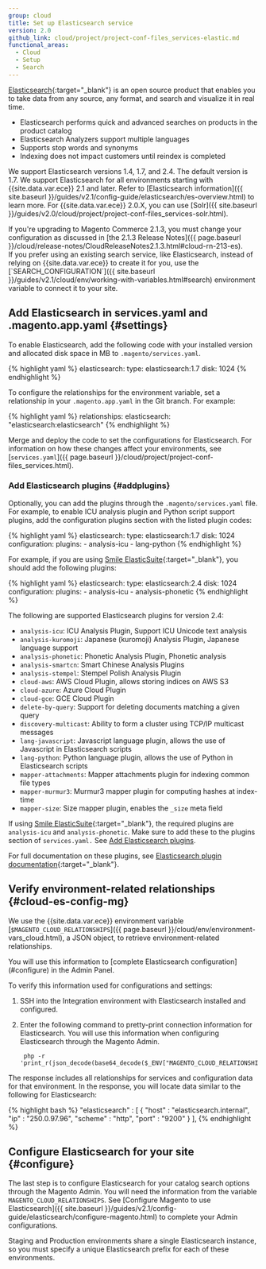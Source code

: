 ```yaml
---
group: cloud
title: Set up Elasticsearch service
version: 2.0
github_link: cloud/project/project-conf-files_services-elastic.md
functional_areas:
  - Cloud
  - Setup
  - Search
---
```


[Elasticsearch](https://www.elastic.co){:target="\_blank"} is an open source product that enables you to take data from any source, any format, and search and visualize it in real time.

*   Elasticsearch performs quick and advanced searches on products in the product catalog
*   Elasticsearch Analyzers support multiple languages
*   Supports stop words and synonyms
*   Indexing does not impact customers until reindex is completed

We support Elasticsearch versions 1.4, 1.7, and 2.4. The default version is 1.7. We support Elasticsearch for all environments starting with {{site.data.var.ece}} 2.1 and later. Refer to [Elasticsearch information]({{ site.baseurl }}/guides/v2.1/config-guide/elasticsearch/es-overview.html) to learn more. For {{site.data.var.ece}} 2.0.X, you can use [Solr]({{ site.baseurl }}/guides/v2.0/cloud/project/project-conf-files_services-solr.html).

<div class="bs-callout bs-callout-info" id="info" markdown="1">
If you're upgrading to Magento Commerce 2.1.3, you must change your configuration as discussed in [the 2.1.3 Release Notes]({{ page.baseurl }}/cloud/release-notes/CloudReleaseNotes2.1.3.html#cloud-rn-213-es).
</div>

<div class="bs-callout bs-callout-warning" markdown="1">
If you prefer using an existing search service, like Elasticsearch, instead of relying on {{site.data.var.ece}} to create it for you, use the [`SEARCH_CONFIGURATION`]({{ site.baseurl }}/guides/v2.1/cloud/env/working-with-variables.html#search) environment variable to connect it to your site.
</div>

## Add Elasticsearch in services.yaml and .magento.app.yaml {#settings}
To enable Elasticsearch, add the following code with your installed version and allocated disk space in MB to `.magento/services.yaml`.

{% highlight yaml %}
elasticsearch:
   type: elasticsearch:1.7
   disk: 1024
{% endhighlight %}

To configure the relationships for the environment variable, set a relationship in your `.magento.app.yaml` in the Git branch. For example:

{% highlight yaml %}
relationships:
    elasticsearch: "elasticsearch:elasticsearch"
{% endhighlight %}

Merge and deploy the code to set the configurations for Elasticsearch. For information on how these changes affect your environments, see [`services.yaml`]({{ page.baseurl }}/cloud/project/project-conf-files_services.html).

### Add Elasticsearch plugins {#addplugins}
Optionally, you can add the plugins through the `.magento/services.yaml` file. For example, to enable ICU analysis plugin and Python script support plugins, add the configuration plugins section with the listed plugin codes:

{% highlight yaml %}
elasticsearch:
   type: elasticsearch:1.7
   disk: 1024
   configuration:
    plugins:
      - analysis-icu
      - lang-python
{% endhighlight %}

For example, if you are using [Smile ElasticSuite](https://github.com/Smile-SA/elasticsuite){:target="\_blank"}, you should add the following plugins:

{% highlight yaml %}
elasticsearch:
   type: elasticsearch:2.4
   disk: 1024
   configuration:
    plugins:
      - analysis-icu
      - analysis-phonetic
{% endhighlight %}

The following are supported Elasticsearch plugins for version 2.4:

* `analysis-icu`: ICU Analysis Plugin, Support ICU Unicode text analysis
* `analysis-kuromoji`: Japanese (kuromoji) Analysis Plugin, Japanese language support
* `analysis-phonetic`: Phonetic Analysis Plugin, Phonetic analysis
* `analysis-smartcn`: Smart Chinese Analysis Plugins
* `analysis-stempel`: Stempel Polish Analysis Plugin
* `cloud-aws`: AWS Cloud Plugin, allows storing indices on AWS S3
* `cloud-azure`: Azure Cloud Plugin
* `cloud-gce`: GCE Cloud Plugin
* `delete-by-query`: Support for deleting documents matching a given query
* `discovery-multicast`: Ability to form a cluster using TCP/IP multicast messages
* `lang-javascript`: Javascript language plugin, allows the use of Javascript in Elasticsearch scripts
* `lang-python`: Python language plugin, allows the use of Python in Elasticsearch scripts
* `mapper-attachments`: Mapper attachments plugin for indexing common file types
* `mapper-murmur3`: Murmur3 mapper plugin for computing hashes at index-time
* `mapper-size`: Size mapper plugin, enables the `_size` meta field

If using [Smile ElasticSuite](https://github.com/Smile-SA/elasticsuite){:target="\_blank"}, the required plugins are `analysis-icu` and `analysis-phonetic`. Make sure to add these to the plugins section of `services.yaml.` See [Add Elasticsearch plugins](#addplugins).

For full documentation on these plugins, see [Elasticsearch plugin documentation](https://www.elastic.co/guide/en/elasticsearch/plugins/2.4/index.html){:target="\_blank"}.

## Verify environment-related relationships {#cloud-es-config-mg}
We use the {{site.data.var.ece}} environment variable [`$MAGENTO_CLOUD_RELATIONSHIPS`]({{ page.baseurl }}/cloud/env/environment-vars_cloud.html), a JSON object, to retrieve environment-related relationships.

<div class="bs-callout bs-callout-info" id="info" markdown="1">
You will use this information to [complete Elasticsearch configuration](#configure) in the Admin Panel.
</div>

To verify this information used for configurations and settings:

1. SSH into the Integration environment with Elasticsearch installed and configured.
2. Enter the following command to pretty-print connection information for Elasticsearch. You will use this information when configuring Elasticsearch through the Magento Admin.

        php -r 'print_r(json_decode(base64_decode($_ENV["MAGENTO_CLOUD_RELATIONSHIPS"])));'

The response includes all relationships for services and configuration data for that environment. In the response, you will locate data similar to the following for Elasticsearch:

{% highlight bash %}
"elasticsearch" : [
      {
         "host" : "elasticsearch.internal",
         "ip" : "250.0.97.96",
         "scheme" : "http",
         "port" : "9200"
      }
   ],
{% endhighlight %}

## Configure Elasticsearch for your site {#configure}
The last step is to configure Elasticsearch for your catalog search options through the Magento Admin. You will need the information from the variable `MAGENTO_CLOUD_RELATIONSHIPS`. See [Configure Magento to use Elasticsearch]({{ site.baseurl }}/guides/v2.1/config-guide/elasticsearch/configure-magento.html) to complete your Admin configurations.

<div class="bs-callout bs-callout-warning" markdown="1">
Staging and Production environments share a single Elasticsearch instance, so you must specify a unique Elasticsearch prefix for each of these environments.
</div>
